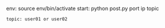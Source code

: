 env:
    source env/bin/activate
start:
    python post.py port ip topic

    topic: user01 or user02
